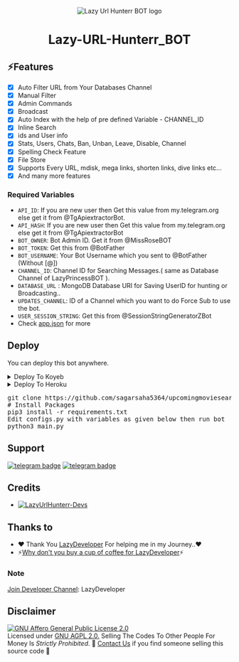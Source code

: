<p align="center">
  <img src="https://telegra.ph/file/2b160d9765fe080c704d2.png" alt="Lazy Url Hunterr BOT  logo">
</p>
<h1 align="center">
  <b> Lazy-URL-Hunterr_BOT </b>
</h1>

## ⚡️Features

- [x] Auto Filter URL from Your Databases Channel
- [x] Manual Filter
- [x] Admin Commands
- [x] Broadcast
- [x] Auto Index with the help of pre defined Variable - CHANNEL_ID
- [x] Inline Search
- [x] ids and User info 
- [x] Stats, Users, Chats, Ban, Unban, Leave, Disable, Channel
- [x] Spelling Check Feature
- [x] File Store
- [x] Supports Every URL, mdisk, mega links, shorten links, dive links etc...
- [x] And many more features

### Required Variables
* `API_ID`: If you are new user then Get this value from my.telegram.org else get it from @TgApiextractorBot.
* `API_HASH`: If you are new user then Get this value from my.telegram.org else get it from @TgApiextractorBot
* `BOT_OWNER`: Bot Admin ID. Get it from @MissRoseBOT
* `BOT_TOKEN`: Get this from @BotFather
* `BOT_USERNAME`: Your Bot Username which you sent to @BotFather (Without [@])
* `CHANNEL_ID`: Channel ID for Searching Messages.( same as Database Channel of LazyPrincessBOT ).
* `DATABASE_URL` : MongoDB Database URI for Saving UserID for hunting or Broadcasting..
* `UPDATES_CHANNEL`: ID of a Channel which you want to do Force Sub to use the bot.
* `USER_SESSION_STRING`: Get this from @SessionStringGeneratorZBot
* Check [app.json](https://github.com/LazyDeveloperr/LazyUrlHunterrBOT/blob/main/app.json) for more


## Deploy
You can deploy this bot anywhere.


<details><summary>Deploy To Koyeb</summary>
 <p>
   <pre>gunicorn app:app & python3 main.py</pre>
 <br>
 <a target="_blank" href="https://app.koyeb.com/deploy?type=git&repository=github.com/LazyDeveloperr/LazyUrlHunterrBOT&branch=main&name=lazyhunterbot"><img alt="Deploy to Koyeb" src="https://binbashbanana.github.io/deploy-buttons/buttons/remade/koyeb.svg"></a>
 </p>
</details>

<details><summary>Deploy To Heroku</summary>
<p>
<br>
<a href="https://heroku.com/deploy?template=https://github.com/LazyDeveloperr/LazyUrlHunterrBOT">
  <img src="https://www.herokucdn.com/deploy/button.svg" alt="Deploy">
</a>
</p>
</details>

<p>
<pre>
git clone https://github.com/sagarsaha5364/upcomingmoviesearchbot
# Install Packages
pip3 install -r requirements.txt
Edit configs.py with variables as given below then run bot
python3 main.py
</pre>
</p>

## Support
[![telegram badge](https://img.shields.io/badge/Telegram-Group-30302f?style=flat&logo=telegram)](https://telegram.dog/LazyPrincessSupport)
[![telegram badge](https://img.shields.io/badge/Telegram-Channel-30302f?style=flat&logo=telegram)](https://telegram.dog/LazyDeveloper)

## Credits 
* [![LazyUrlHunterr-Devs](https://img.shields.io/static/v1?label=LazyUrlHunterBOT&message=devs&color=critical)](https://telegram.dog/LazyDeveloper)


## Thanks to 
 - ❤️ Thank You [LazyDeveloper](https://telegram.me/LazyDeveloper) For helping me in my Journey..❤️
 - ⚡️[Why don't you buy a cup of coffee for LazyDeveloper](https://telegram.me/LazyDeveloper)⚡️

### Note

[Join Developer Channel](https://telegram.dog/LazyDeveloper): LazyDeveloper

## Disclaimer
[![GNU Affero General Public License 2.0](https://www.gnu.org/graphics/agplv3-155x51.png)](https://www.gnu.org/licenses/agpl-3.0.en.html#header)    
Licensed under [GNU AGPL 2.0.](https://github.com/LazyDeveloperr/LazyUrlHunterrBOT/blob/main/LICENSE)
Selling The Codes To Other People For Money Is *Strictly Prohibited*.
🔺 [Contact Us](https://telegram.me/mRiderDM) if you find someone selling this source code 🔺



